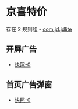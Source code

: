 # 京喜特价

存在 2 规则组 - [com.jd.jdlite](/src/apps/com.jd.jdlite.ts)

## 开屏广告

- [快照-0](https://gkd-kit.songe.li/import/12727385)

## 首页广告弹窗

- [快照-0](https://gkd-kit.songe.li/import/12727396)
